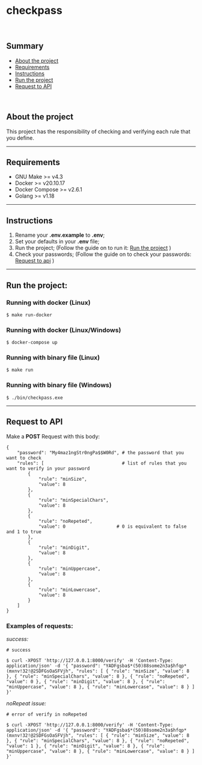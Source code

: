 # checkpass

<br>

## Summary
- [About the project](#about-the-project)
- [Requirements](#requirements)
- [Instructions](#instructions)
- [Run the project](#run-the-project)
- [Request to API](#request-to-api)

<br>

## About the project
This project has the responsibility of checking and verifying each rule that you define.

-----

## Requirements
* GNU Make >= v4.3
* Docker >= v20.10.17
* Docker Compose >= v2.6.1
* Golang >= v1.18

-----

## Instructions

1. Rename your **.env.example** to **.env**;
2. Set your defaults in your **.env** file;
3. Run the project; (Follow the guide on to run it: [Run the project](#run-the-project) )
4. Check your passwords; (Follow the guide on to check your passwords: [Request to api](#request-to-api) )

-----

## Run the project:

### Running with docker (Linux)
```shell
$ make run-docker
```

### Running with docker (Linux/Windows)
```shell
$ docker-compose up
```

### Running with binary file (Linux)
```shell
$ make run
```

### Running with binary file (Windows)
```shell
$ ./bin/checkpass.exe
```

-----

## Request to API

Make a **POST** Request with this body:

```
{
    "password": "My4maz1ngStr0ngPa$$W0Rd", # the password that you want to check
    "rules": [                             # list of rules that you want to verify in your password
        {
            "rule": "minSize",
            "value": 8
        },
        {
            "rule": "minSpecialChars",
            "value": 8
        },
        {
            "rule": "noRepeted",
            "value": 0                   # 0 is equivalent to false and 1 to true
        },
        {
            "rule": "minDigit",
            "value": 8
        },
        {
            "rule": "minUppercase",
            "value": 8
        },
        {
            "rule": "minLowercase",
            "value": 8
        }
    ]
}
```

### Examples of requests:

*success:*
```shell
# success

$ curl -XPOST 'http://127.0.0.1:8000/verify' -H 'Content-Type: application/json' -d '{ "password": "YADFgsba$*(50)88some2n3a$hfqp*(mxnv!32!@2SDFGsOaSFVjh", "rules": [ { "rule": "minSize", "value": 8 }, { "rule": "minSpecialChars", "value": 8 }, { "rule": "noRepeted", "value": 0 }, { "rule": "minDigit", "value": 8 }, { "rule": "minUppercase", "value": 8 }, { "rule": "minLowercase", "value": 8 } ] }'

```

*noRepeat issue:*
```shell
# error of verify in noRepeted

$ curl -XPOST 'http://127.0.0.1:8000/verify' -H 'Content-Type: application/json' -d '{ "password": "YADFgsba$*(50)88some2n3a$hfqp*(mxnv!32!@2SDFGsOaSFVjh", "rules": [ { "rule": "minSize", "value": 8 }, { "rule": "minSpecialChars", "value": 8 }, { "rule": "noRepeted", "value": 1 }, { "rule": "minDigit", "value": 8 }, { "rule": "minUppercase", "value": 8 }, { "rule": "minLowercase", "value": 8 } ] }'
```
